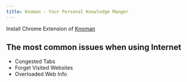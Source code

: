 ```yaml
---
title: Knoman - Your Personal Knowledge Manger
---
```


Install Chrome Extension of [Knoman](https://chrome.google.com/webstore/detail/knoman/pkjiiacndminmhofjeggfkbheibkaeag)


## The most common issues when using Internet

* Congested Tabs
* Forget Visited Websites
* Overloaded Web Info

